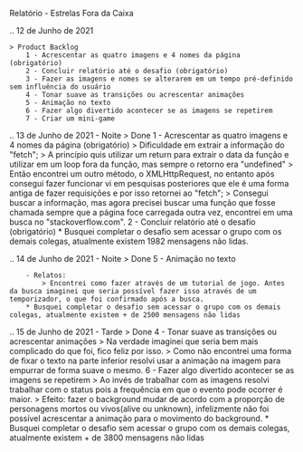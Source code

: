 Relatório - Estrelas Fora da Caixa

.. 12 de Junho de 2021

    > Product Backlog
        1 - Acrescentar as quatro imagens e 4 nomes da página (obrigatório)
        2 - Concluir relatório até o desafio (obrigatório)
        3 - Fazer as imagens e nomes se alterarem em um tempo pré-definido sem influência do usuário
        4 - Tonar suave as transições ou acrescentar animações
        5 - Animação no texto
        6 - Fazer algo divertido acontecer se as imagens se repetirem
        7 - Criar um mini-game

.. 13 de Junho de 2021
    - Noite
    > Done
        1 - Acrescentar as quatro imagens e 4 nomes da página (obrigatório)
            > Dificuldade em extrair a informação do "fetch";
            > A princípio quis utilizar um return para extrair o data da função e utilizar em um loop fora da função, mas sempre o retorno era "undefined"
            > Então encontrei um outro método, o XMLHttpRequest, no entanto após consegui fazer funcionar vi em pesquisas posteriores que ele é uma forma antiga de fazer requisições e por isso retornei ao "fetch";
            > Consegui buscar a informação, mas agora precisei buscar uma função que fosse chamada sempre que a página foce carregada outra vez, encontrei em uma busca no "stackoverflow.com".
        2 - Concluir relatório até o desafio (obrigatório)
        * Busquei completar o desafio sem acessar o grupo com os demais colegas, atualmente existem 1982 mensagens não lidas.

.. 14 de Junho de 2021
    - Noite
    > Done
        5 - Animação no texto

        - Relatos:
            > Encontrei como fazer através de um tutorial de jogo. Antes da busca imaginei que seria possível fazer isso através de um temporizador, o que foi confirmado após a busca.
        * Busquei completar o desafio sem acessar o grupo com os demais colegas, atualmente existem + de 2500 mensagens não lidas

.. 15 de Junho de 2021
    - Tarde
    > Done
        4 - Tonar suave as transições ou acrescentar animações
            > Na verdade imaginei que seria bem mais complicado do que foi, fico feliz por isso.
            > Como não encontrei uma forma de fixar o texto na parte inferior resolvi usar a animação na imagem para empurrar de forma suave o mesmo.
        6 - Fazer algo divertido acontecer se as imagens se repetirem
            > Ao invés de trabalhar com as imagens resolvi trabalhar com o status pois a frequência em que o evento pode ocorrer é maior.
            > Efeito: fazer o background mudar de acordo com a proporção de personagens mortos ou vivos(alive ou unknown), infelizmente não foi possível acrescentar a animação para o movimento do background.
        * Busquei completar o desafio sem acessar o grupo com os demais colegas, atualmente existem + de 3800 mensagens não lidas



